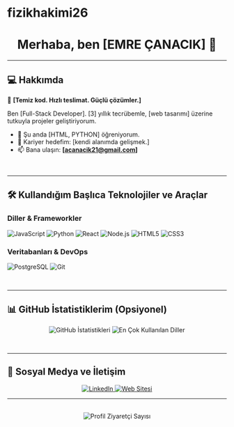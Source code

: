 # fizikhakimi26

<div align="center">
  <h1>Merhaba, ben [EMRE ÇANACIK] 👋</h1>
</div>

---

## 💻 Hakkımda

📢 **[Temiz kod. Hızlı teslimat. Güçlü çözümler.]**

Ben [Full-Stack Developer]. [3] yıllık tecrübemle, [web tasarımı] üzerine tutkuyla projeler geliştiriyorum.

- 🌱 Şu anda [HTML, PYTHON] öğreniyorum.
- 🎯 Kariyer hedefim: [kendi alanımda gelişmek.]
- 📫 Bana ulaşın: **[acanacik21@gmail.com]**

<br>

---

## 🛠️ Kullandığım Başlıca Teknolojiler ve Araçlar


### Diller & Frameworkler
<p>
  <img src="https://img.shields.io/badge/JavaScript-F7DF1E?style=for-the-badge&logo=javascript&logoColor=black" alt="JavaScript" />
  <img src="https://img.shields.io/badge/Python-3776AB?style=for-the-badge&logo=python&logoColor=white" alt="Python" />
  <img src="https://img.shields.io/badge/React-61DAFB?style=for-the-badge&logo=react&logoColor=black" alt="React" />
  <img src="https://img.shields.io/badge/Node.js-339933?style=for-the-badge&logo=node.js&logoColor=white" alt="Node.js" />
  <img src="https://img.shields.io/badge/HTML5-E34F26?style=for-the-badge&logo=html5&logoColor=white" alt="HTML5" />
  <img src="https://img.shields.io/badge/CSS3-1572B6?style=for-the-badge&logo=css3&logoColor=white" alt="CSS3" />
</p>

### Veritabanları & DevOps
<p>
  <img src="https://img.shields.io/badge/PostgreSQL-336791?style=for-the-badge&logo=postgresql&logoColor=white" alt="PostgreSQL" />
  <img src="https://img.shields.io/badge/Git-F05032?style=for-the-badge&logo=git&logoColor=white" alt="Git" />
</p>

<br>

---

## 📊 GitHub İstatistiklerim (Opsiyonel)

<p align="center">
  <img src="https://github-readme-stats.vercel.app/api?username=FizikHakimi&show_icons=true&theme=vue&hide_border=true" alt="GitHub İstatistikleri" />
  <img src="https://github-readme-stats.vercel.app/api/top-langs/?username=FizikHakimi&layout=compact&theme=vue&hide_border=true" alt="En Çok Kullanılan Diller" />
</p>

<br>

---

## 🔗 Sosyal Medya ve İletişim

<p align="center">
  <a href="[www.linkedin.com/in/emre-çanacık-864272389](https://www.linkedin.com/public-profile/settings?trk=d_flagship3_profile_self_view_public_profile)" target="_blank">
    <img src="https://img.shields.io/badge/LinkedIn-0077B5?style=for-the-badge&logo=linkedin&logoColor=white" alt="LinkedIn" />
  </a>
  <a href="WEBSITENIZIN_LINKI" target="_blank">
    <img src="https://img.shields.io/badge/Website-5A2385?style=for-the-badge&logo=vercel&logoColor=white" alt="Web Sitesi" />
  </a>
</p>

---

<br>

<div align="center">
  <img src="https://komarev.com/ghpvc/?username=FizikHakimi&color=blue" alt="Profil Ziyaretçi Sayısı" />
</div>
